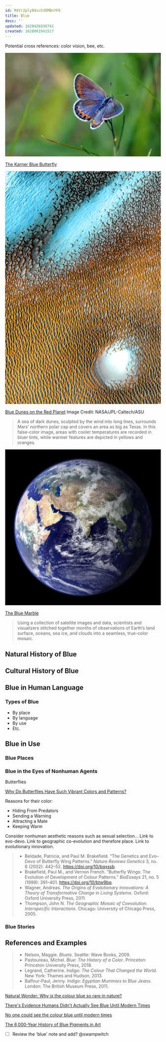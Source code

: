 ```yaml
---
id: R4Yr2ply84sch3EMBnYF8
title: Blue
desc: ''
updated: 1628426936741
created: 1628061941517
---
```

Potential cross references: color vision, bee, etc.

![](/assets/images/2021-08-04-17-54-51.png)

[The Karner Blue Butterfly](https://modernconservationist.com/forgotten-endangered-species-karner-blue-butterfly/)

![](/assets/images/2021-08-04-18-22-03.png)

[Blue Dunes on the Red Planet](https://www.nasa.gov/image-feature/blue-dunes-on-the-red-planet) Image Credit: NASA/JPL-Caltech/ASU

>A sea of dark dunes, sculpted by the wind into long lines, surrounds Mars' northern polar cap and covers an area as big as Texas. In this false-color image, areas with cooler temperatures are recorded in bluer tints, while warmer features are depicted in yellows and oranges.

![](/assets/images/2021-08-04-18-32-40.png)

[The Blue Marble](https://visibleearth.nasa.gov/images/2181/the-blue-marble/2182l)

>Using a collection of satellite images and data, scientists and visualizers stitched together months of observations of Earth’s land surface, oceans, sea ice, and clouds into a seamless, true-color mosaic.

## Natural History of Blue


## Cultural History of Blue


## Blue in Human Language


### Types of Blue

- By place
- By language
- By use
- Etc.


## Blue in Use


### Blue Places


### Blue in the Eyes of Nonhuman Agents

Butterflies

[Why Do Butterflies Have Such Vibrant Colors and Patterns?](https://www.nationalgeographic.com/animals/article/150307-butterflies-caterpillars-colors-predators-prey-animals-science)

Reasons for their color:

- Hiding From Predators
- Sending a Warning
- Attracting a Mate
- Keeping Warm

Consider nonhuman aesthetic reasons such as sexual selection... Link to evo-devo. Link to geographic co-evolution and therefore place. Link to evolutionary innovation.

>- Beldade, Patrícia, and Paul M. Brakefield. “The Genetics and Evo–Devo of Butterfly Wing Patterns.” _Nature Reviews Genetics_ 3, no. 6 (2002): 442–52. https://doi.org/10/bqxssb.
>- Brakefield, Paul M., and Vernon French. “Butterfly Wings: The Evolution of Development of Colour Patterns.” _BioEssays_ 21, no. 5 (1999): 391–401. https://doi.org/10/btw9bq.
>- Wagner, Andreas. _The Origins of Evolutionary Innovations: A Theory of Transformative Change in Living Systems_. Oxford: Oxford University Press, 2011.
>- Thompson, John N. _The Geographic Mosaic of Coevolution. Interspecific Interactions_. Chicago: University of Chicago Press, 2005.

### Blue Stories


## References and Examples

>- Nelson, Maggie. _Bluets_. Seattle: Wave Books, 2009.
>- Pastoureau, Michel. _Blue: The History of a Color_. Princeton: Princeton University Press, 2018.
>- Legrand, Catherine. _Indigo: The Colour That Changed the World_. New York: Thames and Hudson, 2013.
>- Balfour-Paul, Jenny. _Indigo: Egyptian Mummies to Blue Jeans_. London: The British Museum Press, 2011.

[Natural Wonder: Why is the colour blue so rare in nature?](https://biodiversityrevolution.wordpress.com/2019/08/20/natural-wonder-why-is-the-colour-blue-so-rare-in-nature/)

[There's Evidence Humans Didn't Actually See Blue Until Modern Times](https://www.sciencealert.com/humans-didn-t-see-the-colour-blue-until-modern-times-evidence-science)

[No one could see the colour blue until modern times](https://www.businessinsider.com.au/what-is-blue-and-how-do-we-see-color-2015-2)

[The 6,000-Year History of Blue Pigments in Art](ttps://www.artsy.net/article/artsy-editorial-a-brief-history-of-blue)

- [ ] Review the 'blue' note and add? @swampwitch